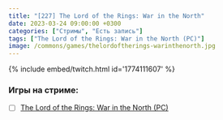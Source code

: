 ```yaml
---
title: "[227] The Lord of the Rings: War in the North"
date: 2023-03-24 09:00:00 +0300
categories: ["Стримы", "Есть запись"]
tags: ["The Lord of the Rings: War in the North (PC)"]
image: /commons/games/thelordoftherings-warinthenorth.jpg
---
```


{% include embed/twitch.html id='1774111607' %}

### Игры на стриме:
+ [ ] [The Lord of the Rings: War in the North (PC)](/tags/the-lord-of-the-rings-war-in-the-north-pc)
